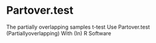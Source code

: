 # Partover.test
The partially overlapping samples t-test Use Partover.test (Partiallyoverlapping) With (In) R Software
